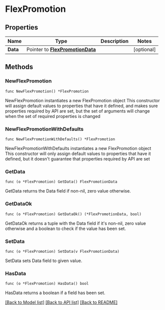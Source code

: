 # FlexPromotion

## Properties

Name | Type | Description | Notes
------------ | ------------- | ------------- | -------------
**Data** | Pointer to [**FlexPromotionData**](FlexPromotionData.md) |  | [optional] 

## Methods

### NewFlexPromotion

`func NewFlexPromotion() *FlexPromotion`

NewFlexPromotion instantiates a new FlexPromotion object
This constructor will assign default values to properties that have it defined,
and makes sure properties required by API are set, but the set of arguments
will change when the set of required properties is changed

### NewFlexPromotionWithDefaults

`func NewFlexPromotionWithDefaults() *FlexPromotion`

NewFlexPromotionWithDefaults instantiates a new FlexPromotion object
This constructor will only assign default values to properties that have it defined,
but it doesn't guarantee that properties required by API are set

### GetData

`func (o *FlexPromotion) GetData() FlexPromotionData`

GetData returns the Data field if non-nil, zero value otherwise.

### GetDataOk

`func (o *FlexPromotion) GetDataOk() (*FlexPromotionData, bool)`

GetDataOk returns a tuple with the Data field if it's non-nil, zero value otherwise
and a boolean to check if the value has been set.

### SetData

`func (o *FlexPromotion) SetData(v FlexPromotionData)`

SetData sets Data field to given value.

### HasData

`func (o *FlexPromotion) HasData() bool`

HasData returns a boolean if a field has been set.


[[Back to Model list]](../README.md#documentation-for-models) [[Back to API list]](../README.md#documentation-for-api-endpoints) [[Back to README]](../README.md)


